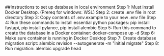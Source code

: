 ##Instructions to set up database in local environment
Step 1: Must install Docker Desktop. (Prereq for windows: WSL)
Step 2: create .env file in root directory
Step 3: Copy contents of .env.example to your new .env file
Step 4: Run these commands to install essential python packages: pip install fastapi, pip install pylance, pip install alembic
Step 5: Run this command to create the database in a Docker container: docker-compose up -d
Step 6: Make sure container is running in Docker Desktop
Step 7: Create database migration script: alembic revision --autogenerate -m "initial migrate"
Step 8: Run migration: alembic upgrade head 
